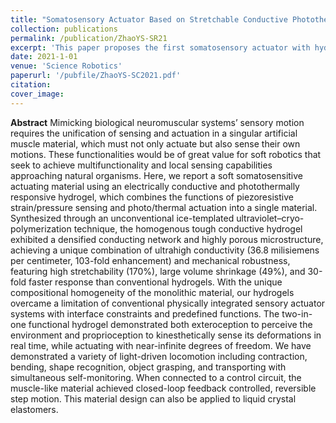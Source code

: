 ```yaml
---
title: "Somatosensory Actuator Based on Stretchable Conductive Photothermally Responsive Hydrogel"
collection: publications
permalink: /publication/ZhaoYS-SR21
excerpt: 'This paper proposes the first somatosensory actuator with hydrogel, and explore its functionalities on perception and actuation in different perspectives.'
date: 2021-1-01
venue: 'Science Robotics'
paperurl: '/pubfile/ZhaoYS-SC2021.pdf'
citation: 
cover_image:
---
```


**Abstract** Mimicking biological neuromuscular systems’ sensory motion requires the unification of sensing and actuation in a singular artificial muscle material, which must not only actuate but also sense their own motions. These functionalities would be of great value for soft robotics that seek to achieve multifunctionality and local sensing capabilities approaching natural organisms. Here, we report a soft somatosensitive actuating material using an electrically conductive and photothermally responsive hydrogel, which combines the functions of piezoresistive strain/pressure sensing and photo/thermal actuation into a single material. Synthesized through an unconventional ice-templated ultraviolet–cryo-polymerization technique, the homogenous tough conductive hydrogel exhibited a densified conducting network and highly porous microstructure, achieving a unique combination of ultrahigh conductivity (36.8 milisiemens per centimeter, 103-fold enhancement) and mechanical robustness, featuring high stretchability (170%), large volume shrinkage (49%), and 30-fold faster response than conventional hydrogels. With the unique compositional homogeneity of the monolithic material, our hydrogels overcame a limitation of conventional physically integrated sensory actuator systems with interface constraints and predefined functions. The two-in-one functional hydrogel demonstrated both exteroception to perceive the environment and proprioception to kinesthetically sense its deformations in real time, while actuating with near-infinite degrees of freedom. We have demonstrated a variety of light-driven locomotion including contraction, bending, shape recognition, object grasping, and transporting with simultaneous self-monitoring. When connected to a control circuit, the muscle-like material achieved closed-loop feedback controlled, reversible step motion. This material design can also be applied to liquid crystal elastomers.

